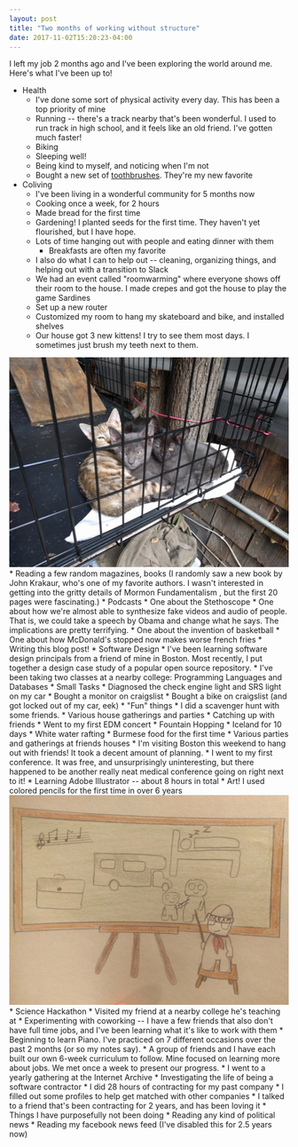 ```yaml
---
layout: post
title: "Two months of working without structure"
date: 2017-11-02T15:20:23-04:00
---
```


I left my job 2 months ago and I've been exploring the world around me. Here's what I've been up to!

* Health
    * I've done some sort of physical activity every day. This has been a top priority of mine
    * Running -- there's a track nearby that's been wonderful. I used to run track in high school, and it feels like an old friend. I've gotten much faster!
    * Biking
    * Sleeping well!
    * Being kind to myself, and noticing when I'm not
    * Bought a new set of [toothbrushes](https://www.amazon.com/Nimbus%C2%AE-Microfine%C2%AE-Toothbrush-REGULAR-Colors/dp/B005LB75NI/ref=sr_1_3_a_it?ie=UTF8&qid=1510379167&sr=8-3&keywords=nimbus+toothbrush). They're my new favorite
* Coliving
    * I've been living in a wonderful community for 5 months now
    * Cooking once a week, for 2 hours
    * Made bread for the first time
    * Gardening! I planted seeds for the first time. They haven't yet flourished, but I have hope.
    * Lots of time hanging out with people and eating dinner with them
        * Breakfasts are often my favorite
    * I also do what I can to help out -- cleaning, organizing things, and helping out with a transition to Slack
    * We had an event called "roomwarming" where everyone shows off their room to the house. I made crepes and got the house to play the game Sardines
    * Set up a new router
    * Customized my room to hang my skateboard and bike, and installed shelves
    * Our house got 3 new kittens! I try to see them most days. I sometimes just brush my teeth next to them.
<center><img src="/assets/kittens.jpg" width="600" title="Kittens"/></center>
* Reading a few random magazines, books (I randomly saw a new book by John Krakaur, who's one of my favorite authors. I wasn't interested in getting into the gritty details of Mormon Fundamentalism , but the first 20 pages were fascinating.)
* Podcasts
    * One about the Stethoscope
    * One about how we're almost able to synthesize fake videos and audio of people. That is, we could take a speech by Obama and change what he says. The implications are pretty terrifying.
    * One about the invention of basketball
    * One about how McDonald's stopped now makes worse french fries
* Writing this blog post!
* Software Design
    * I've been learning software design principals from a friend of mine in Boston. Most recently, I put together a design case study of a popular open source repository.
* I've been taking two classes at a nearby college: Programming Languages and Databases
* Small Tasks
    * Diagnosed the check engine light and SRS light on my car
    * Bought a monitor on craigslist
    * Bought a bike on craigslist (and got locked out of my car, eek)
* "Fun" things
    * I did a scavenger hunt with some friends.
    * Various house gatherings and parties
    * Catching up with friends
    * Went to my first EDM concert
    * Fountain Hopping
    * Iceland for 10 days
    * White water rafting
    * Burmese food for the first time
    * Various parties and gatherings at friends houses
    * I'm visiting Boston this weekend to hang out with friends! It took a decent amount of planning.
* I went to my first conference. It was free, and unsurprisingly uninteresting, but there happened to be another really neat medical conference going on right next to it!
* Learning Adobe Illustrator -- about 8 hours in total
* Art! I used colored pencils for the first time in over 6 years
<center><img src="/assets/colored_pencils.jpg" width="600" title="Dream Machine"/></center>
* Science Hackathon
* Visited my friend at a nearby college he's teaching at
* Experimenting with coworking -- I have a few friends that also don't have full time jobs, and I've been learning what it's like to work with them
* Beginning to learn Piano. I've practiced on 7 different occasions over the past 2 months (or so my notes say).
* A group of friends and I have each built our own 6-week curriculum to follow. Mine focused on learning more about jobs. We met once a week to present our progress.
* I went to a yearly gathering at the Internet Archive
* Investigating the life of being a software contractor
    * I did 28 hours of contracting for my past company
    * I filled out some profiles to help get matched with other companies
    * I talked to a friend that's been contracting for 2 years, and has been loving it
* Things I have purposefully not been doing
    * Reading any kind of political news
    * Reading my facebook news feed (I've disabled this for 2.5 years now)

